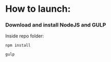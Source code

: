 # How to launch:

### Download and install NodeJS and GULP

Inside repo folder:

`npm install`

`gulp`
